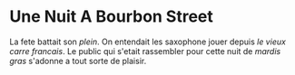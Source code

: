 # Une Nuit A Bourbon Street

La fete battait son _plein_.
On entendait les saxophone jouer depuis *le vieux carre francais*.
Le public qui s'etait rassembler pour cette nuit de _mardis gras_ s'adonne a tout sorte de plaisir.
